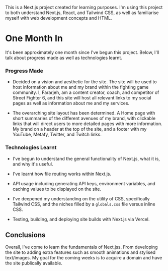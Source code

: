 This is a Next.js project created for learning purposes. I'm using this project to both understand Next.js, React, and Tailwind CSS, as well as familiarise myself with web development concepts and HTML.

# One Month In
It's been approximately one month since I've begun this project. Below, I'll talk about progress made as well as technologies learnt.

### Progress Made
- Decided on a vision and aesthetic for the site. The site will be used to host information about me and my brand within the fighting game community. I, Fararjeh, am a content creator, coach, and competitor of Street Fighter 6, and this site will host all relevant links to my social pages as well as information about me and my services.

- The overarching site layout has been determined. A Home page with short summaries of the different avenues of my brand, with clickable links that will direct users to more detailed pages with more information. My brand on a header at the top of the site, and a footer with my YouTube, Metafy, Twitter, and Twitch links.

### Technologies Learnt
- I've begun to understand the general functionality of Next.js, what it is, and why it's useful.
  
- I've learnt how file routing works within Next.js.
  
- API usage including generating API keys, environment variables, and caching values to be displayed on the site.
  
- I've deepened my understanding on the utility of CSS, specifically Tailwind CSS, and the niches filled by a `globals.css` file versus inline CSS.
  
- Testing, building, and deploying site builds with Next.js via Vercel.
  

## Conclusions
Overall, I've come to learn the fundamentals of Next.jss. From developing the site to adding extra features such as smooth animations and stylised text/images. My goal for the coming weeks is to acquire a domain and have the site publically available.
